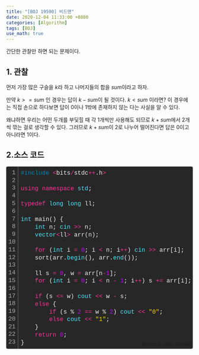 ```yaml
---
title: "[BOJ 19590] 비드맨"
date: 2020-12-04 11:33:00 +0800
categories: [Algorithm]
tags: [BOJ]
use_math: true
---
```




 간단한 관찰만 하면 되는 문제이다.

## 1. 관찰

 먼저 가장 많은 구슬을 $k$라 하고 나머지들의 합을 $sum$이라고 하자.

만약 $k >= sum$ 인 경우는 답이 $k - sum$이 될 것이다. $k < sum$ 이라면? 이 경우에는 직접 손으로 하다보면 답이 0이나 1밖에 존재하지 않는 다는 사실을 알 수 있다.

 왜냐하면 우리는 어떤 두개를 부딫힐 때 각 1개씩만 사용해도 되므로 $k + sum$에서 2개씩 깎는 걸로 생각할 수 있다. 그러므로 $k + sum$이 2로 나누어 떨어진다면 답은 0이고 아니라면 1이다.



## 2.소스 코드

<div class="colorscripter-code" style="color:#f0f0f0;font-family:Consolas, 'Liberation Mono', Menlo, Courier, monospace !important; position:relative !important;overflow:auto"><table class="colorscripter-code-table" style="margin:0;padding:0;border:none;background-color:#272727;border-radius:4px;" cellspacing="0" cellpadding="0"><tr><td style="padding:6px;border-right:2px solid #4f4f4f"><div style="margin:0;padding:0;word-break:normal;text-align:right;color:#aaa;font-family:Consolas, 'Liberation Mono', Menlo, Courier, monospace !important;line-height:130%"><div style="line-height:130%">1</div><div style="line-height:130%">2</div><div style="line-height:130%">3</div><div style="line-height:130%">4</div><div style="line-height:130%">5</div><div style="line-height:130%">6</div><div style="line-height:130%">7</div><div style="line-height:130%">8</div><div style="line-height:130%">9</div><div style="line-height:130%">10</div><div style="line-height:130%">11</div><div style="line-height:130%">12</div><div style="line-height:130%">13</div><div style="line-height:130%">14</div><div style="line-height:130%">15</div><div style="line-height:130%">16</div><div style="line-height:130%">17</div><div style="line-height:130%">18</div><div style="line-height:130%">19</div><div style="line-height:130%">20</div><div style="line-height:130%">21</div><div style="line-height:130%">22</div><div style="line-height:130%">23</div></div></td><td style="padding:6px 0;text-align:left"><div style="margin:0;padding:0;color:#f0f0f0;font-family:Consolas, 'Liberation Mono', Menlo, Courier, monospace !important;line-height:130%"><div style="padding:0 6px; white-space:pre; line-height:130%"><span style="color:#0086b3">#include</span>&nbsp;<span style="color:#aaffaa"></span><span style="color:#ff3399">&lt;</span>bits<span style="color:#aaffaa"></span><span style="color:#ff3399">/</span>stdc<span style="color:#aaffaa"></span><span style="color:#ff3399">+</span><span style="color:#aaffaa"></span><span style="color:#ff3399">+</span>.h<span style="color:#aaffaa"></span><span style="color:#ff3399">&gt;</span></div><div style="padding:0 6px; white-space:pre; line-height:130%">&nbsp;</div><div style="padding:0 6px; white-space:pre; line-height:130%"><span style="color:#ff3399">using</span>&nbsp;<span style="color:#ff3399">namespace</span>&nbsp;<span style="color:#4be6fa">std</span>;</div><div style="padding:0 6px; white-space:pre; line-height:130%">&nbsp;</div><div style="padding:0 6px; white-space:pre; line-height:130%"><span style="color:#ff3399">typedef</span>&nbsp;<span style="color:#4be6fa">long</span>&nbsp;<span style="color:#4be6fa">long</span>&nbsp;ll;</div><div style="padding:0 6px; white-space:pre; line-height:130%">&nbsp;</div><div style="padding:0 6px; white-space:pre; line-height:130%"><span style="color:#4be6fa">int</span>&nbsp;main()&nbsp;{</div><div style="padding:0 6px; white-space:pre; line-height:130%">&nbsp;&nbsp;&nbsp;&nbsp;<span style="color:#4be6fa">int</span>&nbsp;n;&nbsp;<span style="color:#4be6fa">cin</span>&nbsp;<span style="color:#aaffaa"></span><span style="color:#ff3399">&gt;</span><span style="color:#aaffaa"></span><span style="color:#ff3399">&gt;</span>&nbsp;n;</div><div style="padding:0 6px; white-space:pre; line-height:130%">&nbsp;&nbsp;&nbsp;&nbsp;<span style="color:#4be6fa">vector</span><span style="color:#ff3399">&lt;</span>ll<span style="color:#aaffaa"></span><span style="color:#ff3399">&gt;</span>&nbsp;arr(n);</div><div style="padding:0 6px; white-space:pre; line-height:130%">&nbsp;</div><div style="padding:0 6px; white-space:pre; line-height:130%">&nbsp;&nbsp;&nbsp;&nbsp;<span style="color:#ff3399">for</span>&nbsp;(<span style="color:#4be6fa">int</span>&nbsp;i&nbsp;<span style="color:#aaffaa"></span><span style="color:#ff3399">=</span>&nbsp;<span style="color:#c10aff">0</span>;&nbsp;i&nbsp;<span style="color:#aaffaa"></span><span style="color:#ff3399">&lt;</span>&nbsp;n;&nbsp;i<span style="color:#aaffaa"></span><span style="color:#ff3399">+</span><span style="color:#aaffaa"></span><span style="color:#ff3399">+</span>)&nbsp;<span style="color:#4be6fa">cin</span>&nbsp;<span style="color:#aaffaa"></span><span style="color:#ff3399">&gt;</span><span style="color:#aaffaa"></span><span style="color:#ff3399">&gt;</span>&nbsp;arr[i];</div><div style="padding:0 6px; white-space:pre; line-height:130%">&nbsp;&nbsp;&nbsp;&nbsp;sort(arr.<span style="color:#4be6fa">begin</span>(),&nbsp;arr.<span style="color:#4be6fa">end</span>());</div><div style="padding:0 6px; white-space:pre; line-height:130%">&nbsp;</div><div style="padding:0 6px; white-space:pre; line-height:130%">&nbsp;&nbsp;&nbsp;&nbsp;ll&nbsp;s&nbsp;<span style="color:#aaffaa"></span><span style="color:#ff3399">=</span>&nbsp;<span style="color:#c10aff">0</span>,&nbsp;w&nbsp;<span style="color:#aaffaa"></span><span style="color:#ff3399">=</span>&nbsp;arr[n<span style="color:#aaffaa"></span><span style="color:#ff3399">-</span><span style="color:#c10aff">1</span>];</div><div style="padding:0 6px; white-space:pre; line-height:130%">&nbsp;&nbsp;&nbsp;&nbsp;<span style="color:#ff3399">for</span>&nbsp;(<span style="color:#4be6fa">int</span>&nbsp;i&nbsp;<span style="color:#aaffaa"></span><span style="color:#ff3399">=</span>&nbsp;<span style="color:#c10aff">0</span>;&nbsp;i&nbsp;<span style="color:#aaffaa"></span><span style="color:#ff3399">&lt;</span>&nbsp;n&nbsp;<span style="color:#aaffaa"></span><span style="color:#ff3399">-</span>&nbsp;<span style="color:#c10aff">1</span>;&nbsp;i<span style="color:#aaffaa"></span><span style="color:#ff3399">+</span><span style="color:#aaffaa"></span><span style="color:#ff3399">+</span>)&nbsp;s&nbsp;<span style="color:#aaffaa"></span><span style="color:#ff3399">+</span><span style="color:#aaffaa"></span><span style="color:#ff3399">=</span>&nbsp;arr[i];</div><div style="padding:0 6px; white-space:pre; line-height:130%">&nbsp;</div><div style="padding:0 6px; white-space:pre; line-height:130%">&nbsp;&nbsp;&nbsp;&nbsp;<span style="color:#ff3399">if</span>&nbsp;(s&nbsp;<span style="color:#aaffaa"></span><span style="color:#ff3399">&lt;</span><span style="color:#aaffaa"></span><span style="color:#ff3399">=</span>&nbsp;w)&nbsp;<span style="color:#4be6fa">cout</span>&nbsp;<span style="color:#aaffaa"></span><span style="color:#ff3399">&lt;</span><span style="color:#aaffaa"></span><span style="color:#ff3399">&lt;</span>&nbsp;w&nbsp;<span style="color:#aaffaa"></span><span style="color:#ff3399">-</span>&nbsp;s;</div><div style="padding:0 6px; white-space:pre; line-height:130%">&nbsp;&nbsp;&nbsp;&nbsp;<span style="color:#ff3399">else</span>&nbsp;{</div><div style="padding:0 6px; white-space:pre; line-height:130%">&nbsp;&nbsp;&nbsp;&nbsp;&nbsp;&nbsp;&nbsp;&nbsp;<span style="color:#ff3399">if</span>&nbsp;(s&nbsp;%&nbsp;<span style="color:#c10aff">2</span>&nbsp;<span style="color:#aaffaa"></span><span style="color:#ff3399">=</span><span style="color:#aaffaa"></span><span style="color:#ff3399">=</span>&nbsp;w&nbsp;%&nbsp;<span style="color:#c10aff">2</span>)&nbsp;<span style="color:#4be6fa">cout</span>&nbsp;<span style="color:#aaffaa"></span><span style="color:#ff3399">&lt;</span><span style="color:#aaffaa"></span><span style="color:#ff3399">&lt;</span>&nbsp;<span style="color:#ffd500">"0"</span>;</div><div style="padding:0 6px; white-space:pre; line-height:130%">&nbsp;&nbsp;&nbsp;&nbsp;&nbsp;&nbsp;&nbsp;&nbsp;<span style="color:#ff3399">else</span>&nbsp;<span style="color:#4be6fa">cout</span>&nbsp;<span style="color:#aaffaa"></span><span style="color:#ff3399">&lt;</span><span style="color:#aaffaa"></span><span style="color:#ff3399">&lt;</span>&nbsp;<span style="color:#ffd500">"1"</span>;</div><div style="padding:0 6px; white-space:pre; line-height:130%">&nbsp;&nbsp;&nbsp;&nbsp;}</div><div style="padding:0 6px; white-space:pre; line-height:130%">&nbsp;&nbsp;&nbsp;&nbsp;<span style="color:#ff3399">return</span>&nbsp;<span style="color:#c10aff">0</span>;</div><div style="padding:0 6px; white-space:pre; line-height:130%">}</div></div><div style="text-align:right;margin-top:-13px;margin-right:5px;font-size:9px;font-style:italic"><a href="http://colorscripter.com/info#e" target="_blank" style="color:#4f4f4ftext-decoration:none">Colored by Color Scripter</a></div></td><td style="vertical-align:bottom;padding:0 2px 4px 0"><a href="http://colorscripter.com/info#e" target="_blank" style="text-decoration:none;color:white"><span style="font-size:9px;word-break:normal;background-color:#4f4f4f;color:white;border-radius:10px;padding:1px">cs</span></a></td></tr></table></div>







